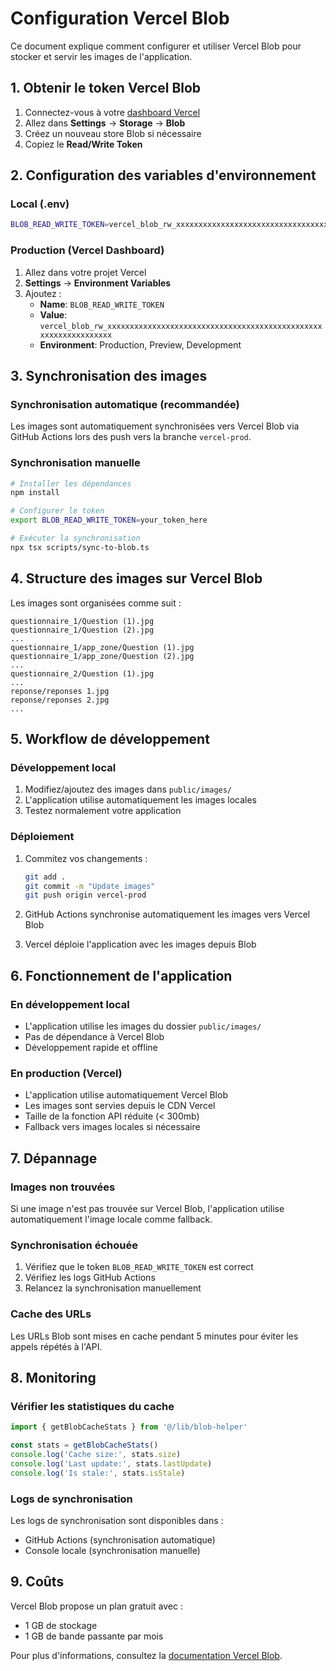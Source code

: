# Configuration Vercel Blob

Ce document explique comment configurer et utiliser Vercel Blob pour stocker et servir les images de l'application.

## 1. Obtenir le token Vercel Blob

1. Connectez-vous à votre [dashboard Vercel](https://vercel.com/dashboard)
2. Allez dans **Settings** → **Storage** → **Blob**
3. Créez un nouveau store Blob si nécessaire
4. Copiez le **Read/Write Token**

## 2. Configuration des variables d'environnement

### Local (.env)
```bash
BLOB_READ_WRITE_TOKEN=vercel_blob_rw_xxxxxxxxxxxxxxxxxxxxxxxxxxxxxxxxxxxxxxxxxxxxxxxxxxxxxxxxxxxxxxxx
```

### Production (Vercel Dashboard)
1. Allez dans votre projet Vercel
2. **Settings** → **Environment Variables**
3. Ajoutez :
   - **Name**: `BLOB_READ_WRITE_TOKEN`
   - **Value**: `vercel_blob_rw_xxxxxxxxxxxxxxxxxxxxxxxxxxxxxxxxxxxxxxxxxxxxxxxxxxxxxxxxxxxxxxxx`
   - **Environment**: Production, Preview, Development

## 3. Synchronisation des images

### Synchronisation automatique (recommandée)
Les images sont automatiquement synchronisées vers Vercel Blob via GitHub Actions lors des push vers la branche `vercel-prod`.

### Synchronisation manuelle
```bash
# Installer les dépendances
npm install

# Configurer le token
export BLOB_READ_WRITE_TOKEN=your_token_here

# Exécuter la synchronisation
npx tsx scripts/sync-to-blob.ts
```

## 4. Structure des images sur Vercel Blob

Les images sont organisées comme suit :
```
questionnaire_1/Question (1).jpg
questionnaire_1/Question (2).jpg
...
questionnaire_1/app_zone/Question (1).jpg
questionnaire_1/app_zone/Question (2).jpg
...
questionnaire_2/Question (1).jpg
...
reponse/reponses 1.jpg
reponse/reponses 2.jpg
...
```

## 5. Workflow de développement

### Développement local
1. Modifiez/ajoutez des images dans `public/images/`
2. L'application utilise automatiquement les images locales
3. Testez normalement votre application

### Déploiement
1. Commitez vos changements :
   ```bash
   git add .
   git commit -m "Update images"
   git push origin vercel-prod
   ```

2. GitHub Actions synchronise automatiquement les images vers Vercel Blob
3. Vercel déploie l'application avec les images depuis Blob

## 6. Fonctionnement de l'application

### En développement local
- L'application utilise les images du dossier `public/images/`
- Pas de dépendance à Vercel Blob
- Développement rapide et offline

### En production (Vercel)
- L'application utilise automatiquement Vercel Blob
- Les images sont servies depuis le CDN Vercel
- Taille de la fonction API réduite (< 300mb)
- Fallback vers images locales si nécessaire

## 7. Dépannage

### Images non trouvées
Si une image n'est pas trouvée sur Vercel Blob, l'application utilise automatiquement l'image locale comme fallback.

### Synchronisation échouée
1. Vérifiez que le token `BLOB_READ_WRITE_TOKEN` est correct
2. Vérifiez les logs GitHub Actions
3. Relancez la synchronisation manuellement

### Cache des URLs
Les URLs Blob sont mises en cache pendant 5 minutes pour éviter les appels répétés à l'API.

## 8. Monitoring

### Vérifier les statistiques du cache
```javascript
import { getBlobCacheStats } from '@/lib/blob-helper'

const stats = getBlobCacheStats()
console.log('Cache size:', stats.size)
console.log('Last update:', stats.lastUpdate)
console.log('Is stale:', stats.isStale)
```

### Logs de synchronisation
Les logs de synchronisation sont disponibles dans :
- GitHub Actions (synchronisation automatique)
- Console locale (synchronisation manuelle)

## 9. Coûts

Vercel Blob propose un plan gratuit avec :
- 1 GB de stockage
- 1 GB de bande passante par mois

Pour plus d'informations, consultez la [documentation Vercel Blob](https://vercel.com/docs/storage/vercel-blob).
